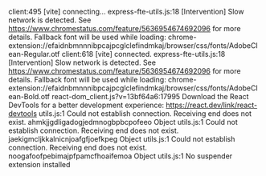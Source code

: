 client:495 [vite] connecting...
express-fte-utils.js:18 [Intervention] Slow network is detected. See https://www.chromestatus.com/feature/5636954674692096 for more details. Fallback font will be used while loading: chrome-extension://efaidnbmnnnibpcajpcglclefindmkaj/browser/css/fonts/AdobeClean-Regular.otf
client:618 [vite] connected.
express-fte-utils.js:18 [Intervention] Slow network is detected. See https://www.chromestatus.com/feature/5636954674692096 for more details. Fallback font will be used while loading: chrome-extension://efaidnbmnnnibpcajpcglclefindmkaj/browser/css/fonts/AdobeClean-Bold.otf
react-dom_client.js?v=13bf64a6:17995 Download the React DevTools for a better development experience: https://react.dev/link/react-devtools
utils.js:1 Could not establish connection. Receiving end does not exist. ahmkjjgdligadogjedmnogbpbcpofeeo Object
utils.js:1 Could not establish connection. Receiving end does not exist. jaekigmcljkkalnicnjoafgfjoefkpeg Object
utils.js:1 Could not establish connection. Receiving end does not exist. noogafoofpebimajpfpamcfhoaifemoa Object
utils.js:1 No suspender extension installed

